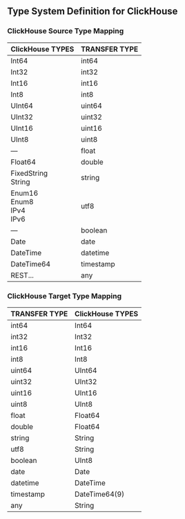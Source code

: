 ## Type System Definition for ClickHouse


### ClickHouse Source Type Mapping

| ClickHouse TYPES | TRANSFER TYPE |
| --- | ----------- |
|Int64|int64|
|Int32|int32|
|Int16|int16|
|Int8|int8|
|UInt64|uint64|
|UInt32|uint32|
|UInt16|uint16|
|UInt8|uint8|
|—|float|
|Float64|double|
|FixedString<br/>String|string|
|Enum16<br/>Enum8<br/>IPv4<br/>IPv6|utf8|
|—|boolean|
|Date|date|
|DateTime|datetime|
|DateTime64|timestamp|
|REST...|any|



### ClickHouse Target Type Mapping

| TRANSFER TYPE | ClickHouse TYPES |
| --- | ----------- |
|int64|Int64|
|int32|Int32|
|int16|Int16|
|int8|Int8|
|uint64|UInt64|
|uint32|UInt32|
|uint16|UInt16|
|uint8|UInt8|
|float|Float64|
|double|Float64|
|string|String|
|utf8|String|
|boolean|UInt8|
|date|Date|
|datetime|DateTime|
|timestamp|DateTime64(9)|
|any|String|
